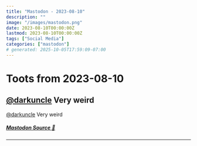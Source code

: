 ```yaml
---
title: "Mastodon - 2023-08-10"
description: ""
image: "/images/mastodon.png"
date: 2023-08-10T00:00:00Z
lastmod: 2023-08-10T00:00:00Z
tags: ["Social Media"]
categories: ["mastodon"]
# generated: 2025-10-05T17:59:09-07:00
---
```


# Toots from 2023-08-10

## [@darkuncle](https://infosec.exchange/@darkuncle) Very weird

[@darkuncle](https://infosec.exchange/@darkuncle) Very weird

##### [Mastodon Source 🐘](https://hachyderm.io/@mweagle/110866976227553424)

---

